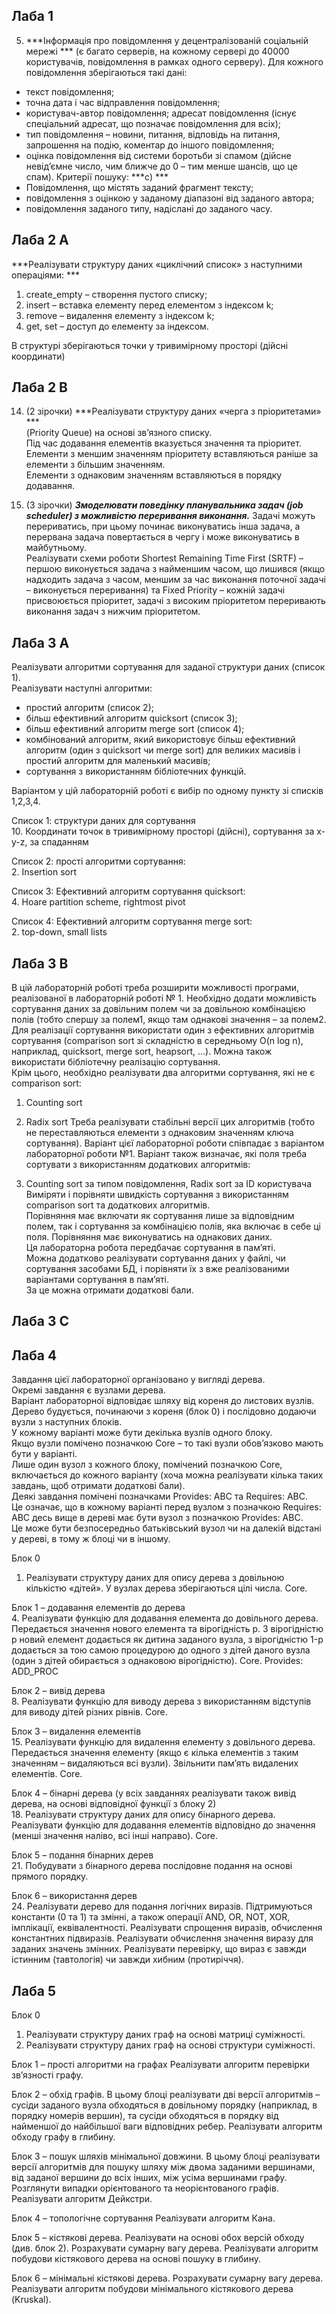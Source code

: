 ## Лаба 1  
5. ***Інформація про повідомлення у децентралізованій соціальній мережі ***
(є багато серверів, на кожному сервері до 40000 користувачів, повідомлення в рамках одного серверу). 
Для кожного повідомлення зберігаються такі дані: 
 - текст повідомлення; 
 - точна дата і час відправлення повідомлення; 
 - користувач-автор повідомлення; адресат повідомлення (існує спеціальний адресат, що позначає повідомлення для всіх); 
 - тип повідомлення – новини, питання, відповідь на питання, запрошення на подію, коментар до іншого повідомлення; 
 - оцінка повідомлення від системи боротьби зі спамом (дійсне невід’ємне число, чим ближче до 0 – тим менше шансів, що це спам). 
Критерії пошуку:
***c) ***
 - Повідомлення, що містять заданий фрагмент тексту; 
 - повідомлення з оцінкою у заданому діапазоні від заданого автора; 
 - повідомлення заданого типу, надіслані до заданого часу.  

## Лаба 2 A  
***Реалізувати структуру даних «циклічний список» з наступними операціями: ***
1) create_empty – створення пустого списку;  
2) insert – вставка елементу перед елементом з індексом k;  
3) remove – видалення елементу з індексом k;   
4) get, set – доступ до елементу за індексом.  

В структурі зберігаються точки у тривимірному просторі (дійсні координати)  

## Лаба 2 B  
14.	(2 зірочки) ***Реалізувати структуру даних «черга з пріоритетами» ***  
(Priority Queue) на основі зв’язного списку.  
Під час додавання елементів вказується значення та пріоритет.  
Елементи з меншим значенням пріоритету вставляються раніше за елементи з більшим значенням.  
Елементи з однаковим значенням вставляються в порядку додавання.  

32. (3 зірочки) ***Змоделювати поведінку планувальника задач (job scheduler) з можливістю переривання виконання.*** 
Задачі можуть перериватись, при цьому починає виконуватись інша задача, а перервана задача повертається в чергу і може виконуватись в майбутньому.  
Реалізувати схеми роботи Shortest Remaining Time First (SRTF) – першою виконується задача з найменшим часом, що лишився (якщо надходить задача з часом, меншим за час виконання поточної задачі – виконується переривання) та Fixed Priority – кожній задачі присвоюється пріоритет, задачі з високим пріоритетом переривають виконання задач з нижчим пріоритетом.  

## Лаба 3 А  
Реалізувати алгоритми сортування для заданої структури даних (список 1).   
Реалізувати наступні алгоритми:  
 - простий алгоритм (список 2);  
 - більш ефективний алгоритм quicksort (список 3);  
 - більш ефективний алгоритм merge sort (список 4);  
 - комбінований алгоритм, який використовує більш ефективний алгоритм (один з quicksort чи merge sort) для великих масивів і простий алгоритм для маленький масивів;  
 - сортування з використанням бібліотечних функцій.  

Варіантом у цій лабораторній роботі є вибір по одному пункту зі списків 1,2,3,4.  

Список 1: структури даних для сортування  
10. Координати точок в тривимірному просторі (дійсні), сортування за x-y-z, за спаданням  

Список 2: прості алгоритми сортування:  
2. Insertion sort  

Список 3: Ефективний алгоритм сортування quicksort:  
4. Hoare partition scheme, rightmost pivot  

Список 4: Ефективний алгоритм сортування merge sort:  
2. top-down, small lists  
 

## Лаба 3 B

В цій лабораторній роботі треба розширити можливості програми, реалізованої в лабораторній роботі № 1. Необхідно додати можливість сортування даних за довільним полем чи за довільною комбінацією полів (тобто спершу за полем1, якщо там однакові значення – за полем2.  
Для реалізації сортування використати один з ефективних алгоритмів сортування (comparison sort зі складністю в середньому O(n log n), наприклад, quicksort, merge sort, heapsort, …). Можна також використати бібліотечну реалізацію сортування.  
Крім цього, необхідно реалізувати два алгоритми сортування, які не є comparison sort:

1. Counting sort
2. Radix sort
Треба реалізувати стабільні версії цих алгоритмів (тобто не переставляються елементи з однаковим значенням ключа сортування). 
Варіант цієї лабораторної роботи співпадає з варіантом лабораторної роботи №1. Варіант також визначає, які поля треба сортувати з використанням додаткових алгоритмів:

5. Counting sort за типом повідомлення, Radix sort за ID користувача Виміряти і порівняти швидкість сортування з використанням comparison sort та додаткових алгоритмів.  
Порівняння має включати як сортування лише за відповідним полем, так і сортування за комбінацією полів, яка включає в себе ці поля. Порівняння має виконуватись на однакових даних.   
Ця лабораторна робота передбачає сортування в пам’яті.  
Можна додатково реалізувати сортування даних у файлі, чи сортування засобами БД, і порівняти їх з вже реалізованими варіантами сортування в пам’яті.  
За це можна отримати додаткові бали.  

## Лаба 3 C



## Лаба 4

Завдання цієї лабораторної організовано у вигляді дерева.  
Окремі завдання є вузлами дерева.  
Варіант лабораторної відповідає шляху від кореня до листових вузлів.  
Дерево будується, починаючи з кореня (блок 0) і послідовно додаючи вузли з наступних блоків.  
У кожному варіанті може бути декілька вузлів одного блоку.  
Якщо вузли помічено позначкою Core – то такі вузли обов’язково мають бути у варіанті.  
Лише один вузол з кожного блоку, помічений позначкою Core, включається до кожного варіанту (хоча можна реалізувати кілька таких завдань, щоб отримати додаткові бали).  
Деякі завдання помічені позначками Provides: ABC та Requires: ABC.  
Це означає, що в кожному варіанті перед вузлом з позначкою Requires: ABC десь вище в дереві має бути вузол з позначкою Provides: ABC.  
Це може бути безпосередньо батьківський вузол чи на далекій відстані у дереві, в тому ж блоці чи в іншому. 

Блок 0  
1. Реалізувати структуру даних для опису дерева з довільною кількістю «дітей». У вузлах дерева зберігаються цілі числа. Core.  

Блок 1 – додавання елементів до дерева  
4. Реалізувати функцію для додавання елемента до довільного дерева. Передається значення нового елемента та вірогідність p. З вірогідністю p новий елемент додається як дитина заданого вузла, з вірогідністю 1-p додається за тою самою процедурою до одного з дітей даного вузла (один з дітей обирається з однаковою вірогідністю). Core. Provides: ADD_PROC  

Блок 2 – вивід дерева  
8. Реалізувати функцію для виводу дерева з використанням відступів для виводу дітей різних рівнів. Core.

Блок 3 – видалення елементів  
15. Реалізувати функцію для видалення елементу з довільного дерева. Передається значення елементу (якщо є кілька елементів з таким значенням – видаляються всі вузли). Звільнити пам’ять видалених елементів. Core.  

Блок 4 – бінарні дерева (у всіх завданнях реалізувати також вивід дерева, на основі відповідної функції з блоку 2)  
18. Реалізувати структуру даних для опису бінарного дерева. Реалізувати функцію для додавання елементів відповідно до значення (менші значення наліво, всі інші направо). Core.  

Блок 5 – подання бінарних дерев  
21. Побудувати з бінарного дерева послідовне подання на основі прямого порядку.  

Блок 6 – використання дерев  
24. Реалізувати дерево для подання логічних виразів. Підтримуються константи (0 та 1) та змінні, а також операції AND, OR, NOT, XOR, імплікації, еквівалентності. Реалізувати спрощення виразів, обчислення константних підвиразів. Реалізувати обчислення значення виразу для заданих значень змінних. Реалізувати перевірку, що вираз є завжди істинним (тавтологія) чи завжди хибним (протиріччя).  


## Лаба 5
Блок 0
1. Реалізувати структуру даних граф на основі матриці суміжності.
2. Реалізувати структуру даних граф на основі структури суміжності.

Блок 1 – прості алгоритми на графах
Реалізувати алгоритм перевірки зв’язності графу.

Блок 2 – обхід графів. В цьому блоці реалізувати дві версії алгоритмів – сусіди заданого вузла обходяться в довільному порядку (наприклад, в порядку номерів вершин), та сусіди обходяться в порядку від найменшої до найбільшої ваги відповідних ребер.
Реалізувати алгоритм обходу графу в глибину.

Блок 3 – пошук шляхів мінімальної довжини. В цьому блоці реалізувати версії алгоритмів для пошуку шляху між двома заданими вершинами, від заданої вершини до всіх інших, між усіма вершинами графу. Розглянути випадки орієнтованого та неорієнтованого графів.
Реалізувати алгоритм Дейкстри.

Блок 4 – топологічне сортування 
Реалізувати алгоритм Кана.

Блок 5 – кістякові дерева. Реалізувати на основі обох версій обходу (див. блок 2). Розрахувати сумарну вагу дерева.
Реалізувати алгоритм побудови кістякового дерева на основі пошуку в глибину.

Блок 6 – мінімальні кістякові дерева. Розрахувати сумарну вагу дерева.
Реалізувати алгоритм побудови мінімального кістякового дерева (Kruskal).


